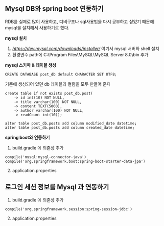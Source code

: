 

## Mysql DB와 spring boot 연동하기

RDB를 실제로 많이 사용하고, 디비구조나 sql사용법을 다시 공부하고 싶었기 때문에 mysql을 설치해서 사용하기로 했다.

**mysql 설치**
1. *https://dev.mysql.com/downloads/installer/* 여기서 mysql 서버와 shell 설치
2. 환경변수 path에 C:\Program Files\MySQL\MySQL Server 8.0\bin 추가

**mysql 스키마 & 테이블 생성**
```
CREATE DATABASE post_db default CHARACTER SET UTF8;  
```
기존에 생성되어 있던 db 테이블과 컬럼을 모두 만들어 준다
```
create table if not exists post_db.post(
    -> id int(10) NOT NULL,
    -> title varchar(100) NOT NULL,
    -> content TEXT(5000),
    -> author varchar(100) NOT NULL,
    -> readCount int(10));

alter table post_db.posts add column modified_date datetime;
alter table post_db.posts add column created_date datetime;
```


**spring boot와 연동하기**

1. build.gradle 에 의존성 추가
```
compile('mysql:mysql-connector-java')
compile('org.springframework.boot:spring-boot-starter-data-jpa')
```
2. application.properties


## 로그인 세션 정보를 Mysql 과 연동하기

1. build.gradle 에 의존성 추가
```
compile('org.springframework.session:spring-session-jdbc')
```

2. application.properties

<!--stackedit_data:
eyJoaXN0b3J5IjpbLTE1NTQyNzkzNDUsNzgzMjg1MzM4LC00OT
Y4MTcxNDUsMTg5NDcxNTEwN119
-->